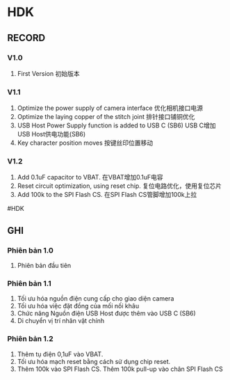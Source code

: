 # HDK

## RECORD

### V1.0
1. First Version 初始版本

### V1.1
1. Optimize the power supply of camera interface 优化相机接口电源
2. Optimize the laying copper of the stitch joint 排针接口铺铜优化
3. USB Host Power Supply function is added to USB C (SB6) USB C增加USB Host供电功能(SB6)
4. Key character position moves 按键丝印位置移动

### V1.2
1. Add 0.1uF capacitor to VBAT. 在VBAT增加0.1uF电容
2. Reset circuit optimization, using reset chip. 复位电路优化，使用复位芯片
3. Add 100k to the SPI Flash CS. 在SPI Flash CS管脚增加100k上拉


#HDK

## GHI

### Phiên bản 1.0
1. Phiên bản đầu tiên

### Phiên bản 1.1
1. Tối ưu hóa nguồn điện cung cấp cho giao diện camera
2. Tối ưu hóa việc đặt đồng của mối nối khâu
3. Chức năng Nguồn điện USB Host được thêm vào USB C (SB6)
4. Di chuyển vị trí nhân vật chính

### Phiên bản 1.2
1. Thêm tụ điện 0,1uF vào VBAT.
2. Tối ưu hóa mạch reset bằng cách sử dụng chip reset.
3. Thêm 100k vào SPI Flash CS. Thêm 100k pull-up vào chân SPI Flash CS